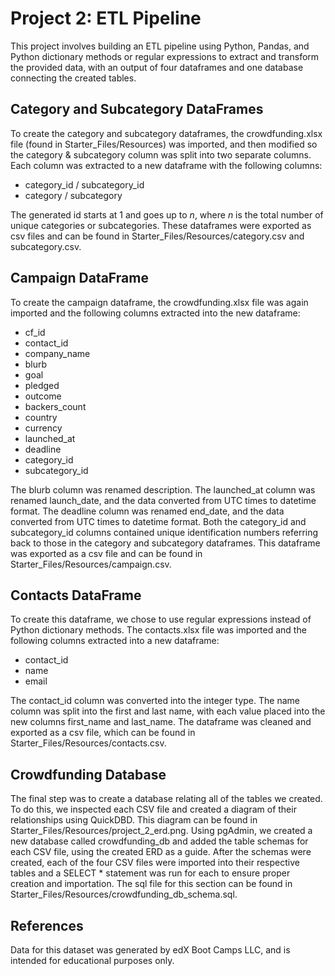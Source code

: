 # Project 2: ETL Pipeline
This project involves building an ETL pipeline using Python, Pandas, and Python dictionary methods or regular expressions to extract and transform the provided data, with an output of four dataframes and one database connecting the created tables.

## Category and Subcategory DataFrames 
To create the category and subcategory dataframes, the crowdfunding.xlsx file (found in Starter_Files/Resources) was imported, and then modified so the category & subcategory column was split into two separate columns. Each column was extracted to a new dataframe with the following columns:
* category_id / subcategory_id
* category / subcategory

The generated id starts at 1 and goes up to _n_, where _n_ is the total number of unique categories or subcategories. These dataframes were exported as csv files and can be found in Starter_Files/Resources/category.csv and subcategory.csv.

## Campaign DataFrame 
To create the campaign dataframe, the crowdfunding.xlsx file was again imported and the following columns extracted into the new dataframe:
* cf_id
* contact_id
* company_name
* blurb
* goal
* pledged
* outcome
* backers_count
* country
* currency
* launched_at
* deadline
* category_id
* subcategory_id

The blurb column was renamed description. The launched_at column was renamed launch_date, and the data converted from UTC times to datetime format. The deadline column  was renamed end_date, and the data converted from UTC times to datetime format. Both the category_id and subcategory_id columns contained unique identification numbers referring back to those in the category and subcategory dataframes. This dataframe was exported as a csv file and can be found in Starter_Files/Resources/campaign.csv.

 ## Contacts DataFrame
To create this dataframe, we chose to use regular expressions instead of Python dictionary methods. The contacts.xlsx file was imported and the following columns extracted into a new dataframe:
 * contact_id
 * name
 * email

The contact_id column was converted into the integer type. The name column was split into the first and last name, with each value placed into the new columns first_name and last_name. The dataframe was cleaned and exported as a csv file, which can be found in Starter_Files/Resources/contacts.csv.

## Crowdfunding Database
The final step was to create a database relating all of the tables we created. To do this, we inspected each CSV file and created a diagram of their relationships using QuickDBD. This diagram can be found in Starter_Files/Resources/project_2_erd.png. Using pgAdmin, we created a new database called crowdfunding_db and added the table schemas for each CSV file, using the created ERD as a guide. After the schemas were created, each of the four CSV files were imported into their respective tables and a SELECT * statement was run for each to ensure proper creation and importation. The sql file for this section can be found in Starter_Files/Resources/crowdfunding_db_schema.sql.

## References 
Data for this dataset was generated by edX Boot Camps LLC, and is intended for educational purposes only.
